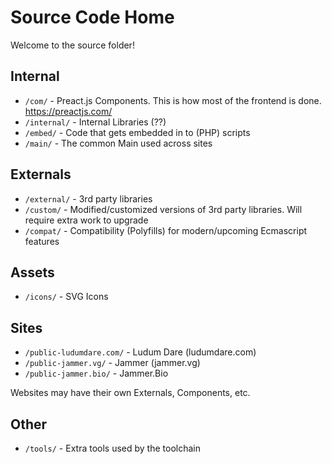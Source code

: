 # Source Code Home

Welcome to the source folder!

## Internal

* `/com/` - Preact.js Components. This is how most of the frontend is done. https://preactjs.com/
* `/internal/` - Internal Libraries (??)
* `/embed/` - Code that gets embedded in to (PHP) scripts
* `/main/` - The common Main used across sites

## Externals

* `/external/` - 3rd party libraries
* `/custom/` - Modified/customized versions of 3rd party libraries. Will require extra work to upgrade
* `/compat/` - Compatibility (Polyfills) for modern/upcoming Ecmascript features

## Assets

* `/icons/` - SVG Icons

## Sites
* `/public-ludumdare.com/` - Ludum Dare (ludumdare.com)
* `/public-jammer.vg/` - Jammer (jammer.vg)
* `/public-jammer.bio/` - Jammer.Bio

Websites may have their own Externals, Components, etc.

## Other
* `/tools/` - Extra tools used by the toolchain
